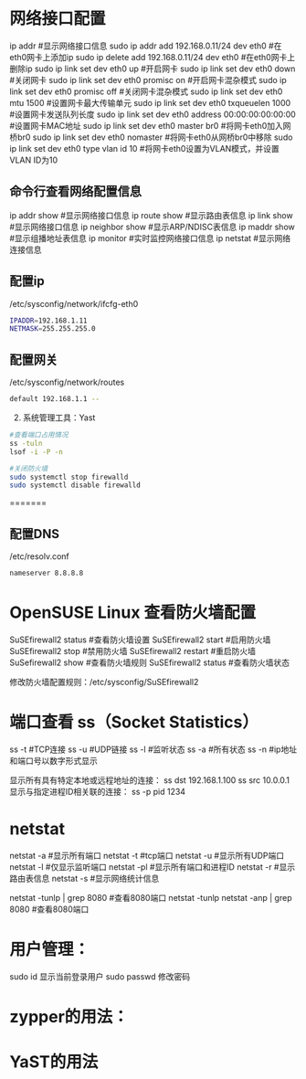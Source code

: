 # 网络接口配置

  ip addr  #显示网络接口信息
  sudo ip addr add 192.168.0.11/24 dev eth0 #在eth0网卡上添加ip
  sudo ip delete add 192.168.0.11/24 dev eth0 #在eth0网卡上删除ip
  sudo ip link set dev eth0 up #开启网卡
  sudo ip link set dev eth0 down #关闭网卡
  sudo ip link set dev eth0 promisc on #开启网卡混杂模式
  sudo ip link set dev eth0 promisc off #关闭网卡混杂模式
  sudo ip link set dev eth0 mtu 1500 #设置网卡最大传输单元
  sudo ip link set dev eth0 txqueuelen 1000 #设置网卡发送队列长度
  sudo ip link set dev eth0 address 00:00:00:00:00:00 #设置网卡MAC地址
  sudo ip link set dev eth0 master br0 #将网卡eth0加入网桥br0
  sudo ip link set dev eth0 nomaster #将网卡eth0从网桥br0中移除
  sudo ip link set dev eth0 type vlan id 10 #将网卡eth0设置为VLAN模式，并设置VLAN ID为10  

  ## 命令行查看网络配置信息
  ip addr show  #显示网络接口信息
  ip route show  #显示路由表信息
  ip link show  #显示网络接口信息
  ip neighbor show  #显示ARP/NDISC表信息
  ip maddr show  #显示组播地址表信息
  ip monitor  #实时监控网络接口信息
  ip netstat  #显示网络连接信息


  ## 配置ip
  /etc/sysconfig/network/ifcfg-eth0

  ```bash
  IPADDR=192.168.1.11
  NETMASK=255.255.255.0
  ```
## 配置网关
/etc/sysconfig/network/routes
```bash
default 192.168.1.1 --
```
2. 系统管理工具：Yast

```bash
#查看端口占用情况
ss -tuln
lsof -i -P -n

#关闭防火墙
sudo systemctl stop firewalld
sudo systemctl disable firewalld

```

=======

## 配置DNS
/etc/resolv.conf
```bash
nameserver 8.8.8.8 
```


# OpenSUSE Linux 查看防火墙配置
SuSEfirewall2 status #查看防火墙设置
SuSEfirewall2 start #启用防火墙
SuSEfirewall2 stop #禁用防火墙
SuSEfirewall2 restart #重启防火墙
SuSefirewall2 show #查看防火墙规则
SuSEfirewall2 status #查看防火墙状态

修改防火墙配置规则：/etc/sysconfig/SuSEfirewall2 

# 端口查看 ss（Socket Statistics）
ss -t #TCP连接
ss -u #UDP链接
ss -l #监听状态
ss -a #所有状态
ss -n #ip地址和端口号以数字形式显示

显示所有具有特定本地或远程地址的连接：
ss dst 192.168.1.100
ss src 10.0.0.1
显示与指定进程ID相关联的连接：
ss -p pid 1234

# netstat
netstat -a #显示所有端口
netstat -t #tcp端口 
netstat -u #显示所有UDP端口
netstat -l #仅显示监听端口
netstat -pl #显示所有端口和进程ID
netstat -r #显示路由表信息
netstat -s #显示网络统计信息

netstat -tunlp | grep 8080 #查看8080端口
netstat -tunlp 
netstat -anp | grep 8080 #查看8080端口  


# 用户管理：
  sudo id 显示当前登录用户
  sudo passwd 修改密码



# zypper的用法：


# YaST的用法
